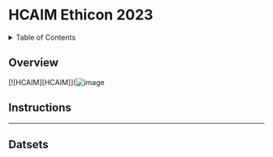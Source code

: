 # HCAIM Ethicon 2023


<!-- TABLE OF CONTENTS -->
<details>
  <summary>Table of Contents</summary>
  <ol>
    <li><a href="#Overview">Overview</a></li>
    <li><a href="#Instructions">Instructions</a></li>
  </ol>
</details>


## Overview


[![HCAIM][HCAIM]](![image](https://user-images.githubusercontent.com/72391746/232308142-ebe4cacb-e0a0-41dc-bbb4-a689f6541adc.png)




## Instructions

<hr>

## Datsets
